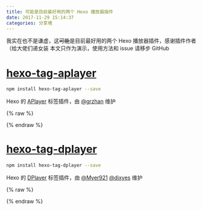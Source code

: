 ```yaml
---
title: 可能是目前最好用的两个 Hexo 播放器插件
date: 2017-11-29 15:14:37
categories: 分享境
---
```


我实在也不是谦虚，这~~可能~~是目前最好用的两个 Hexo 播放器插件，感谢插件作者（给大佬们递女装
本文只作为演示，使用方法和 issue 请移步 GitHub
<!--more-->

# [hexo-tag-aplayer](https://github.com/MoePlayer/hexo-tag-aplayer)

```sh
npm install hexo-tag-aplayer --save
```

Hexo 的 [APlayer](https://github.com/MoePlayer/APlayer) 标签插件，由 [@grzhan](https://github.com/grzhan) 维护

{% raw %}
<div class="aplayer" id="aplayer1"></div>
<script>
$(function () {
    var ap = new APlayer({
        element: document.getElementById('aplayer1'),
        showlrc: 3,
        theme: '#ad7a86',
        music: [
            {
                title: 'あっちゅ～ま青春!',
                author: '七森中☆ごらく部',
                url: 'https://cdn1.diygod.me/yuruyuri.mp3',
                pic: 'https://cdn1.diygod.me/yuruyuri.jpg',
                lrc: 'https://cdn1.diygod.me/yuruyuri.lrc'
            },
            {
                title: 'secret base~君がくれたもの~',
                author: '茅野愛衣',
                url: 'https://cdn1.diygod.me/secretbase.mp3',
                pic: 'https://cdn1.diygod.me/secretbase.jpg',
                lrc: 'https://cdn1.diygod.me/secretbase.lrc'
            },
            {
                title: '回レ！雪月花',
                author: '小倉唯',
                url: 'https://cdn1.diygod.me/snowmoonflowers.mp3',
                pic: 'https://cdn1.diygod.me/snowmoonflowers.jpg',
                lrc: 'https://cdn1.diygod.me/snowmoonflowers.lrc'
            }
        ]
    });
    window.aplayers || (window.aplayers = []);
    window.aplayers.push(ap);
});
</script>
{% endraw %}

# [hexo-tag-dplayer](https://github.com/MoePlayer/hexo-tag-dplayer)

```sh
npm install hexo-tag-dplayer --save
```

Hexo 的 [DPlayer](https://github.com/MoePlayer/DPlayer) 标签插件，由 [@Myer921](https://github.com/Myer921) [@dixyes](https://github.com/dixyes) 维护

{% raw %}
<div class="dplayer" id="dplayer1"></div>
<script>
$(function () {
    var dp = new DPlayer({
        container: document.getElementById('dplayer1'),
        video:{
            url: 'https://cdn1.diygod.me/hikarunara.mp4',
            pic: 'https://cdn1.diygod.me/hikarunara.png',
            thumbnails: 'https://cdn1.diygod.me/hikarunara_thumbnails.jpg'
        },
        danmaku:{
            id: 'diygodme1',
            api: 'https://api.diygod.me/dplayer/'
        }
    });
    window.dplayers || (window.dplayers = []);
    window.dplayers.push(dp);
});
</script>
{% endraw %}